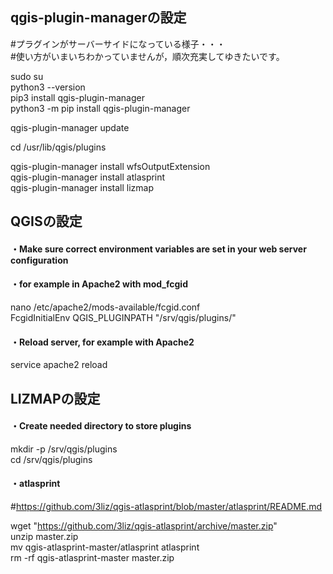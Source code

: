 ## qgis-plugin-managerの設定  

#プラグインがサーバーサイドになっている様子・・・  
#使い方がいまいちわかっていませんが，順次充実してゆきたいです。 

sudo su  
python3 --version  
pip3 install qgis-plugin-manager  
python3 -m pip install qgis-plugin-manager  

qgis-plugin-manager update  

cd /usr/lib/qgis/plugins  

qgis-plugin-manager install wfsOutputExtension  
qgis-plugin-manager install atlasprint  
qgis-plugin-manager install lizmap  

## QGISの設定 ##
#### ・Make sure correct environment variables are set in your web server configuration ####  
#### ・for example in Apache2 with mod_fcgid ####
nano /etc/apache2/mods-available/fcgid.conf  
FcgidInitialEnv QGIS_PLUGINPATH "/srv/qgis/plugins/"  
#### ・Reload server, for example with Apache2 ####
service apache2 reload  

## LIZMAPの設定 ##
#### ・Create needed directory to store plugins ####
mkdir -p /srv/qgis/plugins  
cd /srv/qgis/plugins  

#### ・atlasprint ####
#https://github.com/3liz/qgis-atlasprint/blob/master/atlasprint/README.md  

wget "https://github.com/3liz/qgis-atlasprint/archive/master.zip"   
unzip master.zip  
mv qgis-atlasprint-master/atlasprint atlasprint  
rm -rf qgis-atlasprint-master master.zip  
